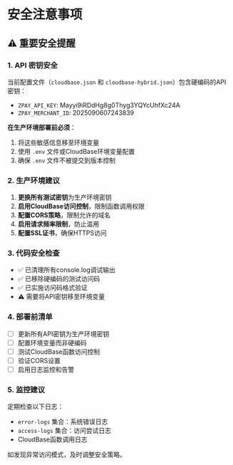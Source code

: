 # 安全注意事项

## ⚠️ 重要安全提醒

### 1. API 密钥安全
当前配置文件（`cloudbase.json` 和 `cloudbase-hybrid.json`）包含硬编码的API密钥：
- `ZPAY_API_KEY`: Mayyi9iRDdHg8g0Thyg3YQYcUhfXc24A
- `ZPAY_MERCHANT_ID`: 2025090607243839

**在生产环境部署前必须**：
1. 将这些敏感信息移至环境变量
2. 使用 `.env` 文件或CloudBase环境变量配置
3. 确保 `.env` 文件不被提交到版本控制

### 2. 生产环境建议
1. **更换所有测试密钥**为生产环境密钥
2. **启用CloudBase访问控制**，限制函数调用权限
3. **配置CORS策略**，限制允许的域名
4. **启用请求频率限制**，防止滥用
5. **配置SSL证书**，确保HTTPS访问

### 3. 代码安全检查
- ✅ 已清理所有console.log调试输出
- ✅ 已移除硬编码的测试访问码
- ✅ 已实施访问码格式验证
- ⚠️ 需要将API密钥移至环境变量

### 4. 部署前清单
- [ ] 更新所有API密钥为生产环境密钥
- [ ] 配置环境变量而非硬编码
- [ ] 测试CloudBase函数访问控制
- [ ] 验证CORS设置
- [ ] 启用日志监控和告警

### 5. 监控建议
定期检查以下日志：
- `error-logs` 集合：系统错误日志
- `access-logs` 集合：访问尝试日志
- CloudBase函数调用日志

如发现异常访问模式，及时调整安全策略。